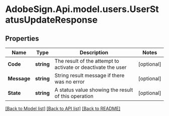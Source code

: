 # AdobeSign.Api.model.users.UserStatusUpdateResponse
## Properties

Name | Type | Description | Notes
------------ | ------------- | ------------- | -------------
**Code** | **string** | The result of the attempt to activate or deactivate the user | [optional] 
**Message** | **string** | String result message if there was no error | [optional] 
**State** | **string** | A status value showing the result of this operation | [optional] 

[[Back to Model list]](../README.md#documentation-for-models) [[Back to API list]](../README.md#documentation-for-api-endpoints) [[Back to README]](../README.md)

